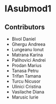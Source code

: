 # IAsubmod1

## Contributors
* Bivol Daniel
* Ghergu Andreea
* Lungeanu Ionut
* Matrana Karina
* Palihovici Andrei
* Prodan Marius
* Tanasa Petru
* Trifan Tamana
* Turcu Nicusor
* Ulinici Cristina
* Vasilache Diana
* Marusic Iurie
